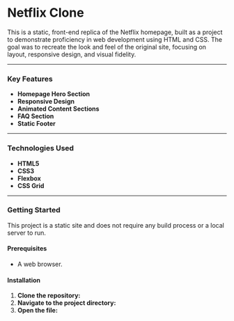 # Netflix Clone

This is a static, front-end replica of the Netflix homepage, built as a project to demonstrate proficiency in web development using HTML and CSS. The goal was to recreate the look and feel of the original site, focusing on layout, responsive design, and visual fidelity.

---

### **Key Features**

* **Homepage Hero Section** 
* **Responsive Design** 
* **Animated Content Sections** 
* **FAQ Section** 
* **Static Footer** 

---

### **Technologies Used**

* **HTML5** 
* **CSS3** 
* **Flexbox** 
* **CSS Grid** 

---

### **Getting Started**

This project is a static site and does not require any build process or a local server to run.

#### **Prerequisites**

* A web browser.

#### **Installation**

1.  **Clone the repository:**
2.  **Navigate to the project directory:**
3.  **Open the file:**
    
